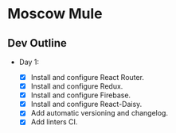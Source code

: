 # Moscow Mule

## Dev Outline

- Day 1:

  - [x] Install and configure React Router.
  - [x] Install and configure Redux.
  - [x] Install and configure Firebase.
  - [x] Install and configure React-Daisy.
  - [x] Add automatic versioning and changelog.
  - [x] Add linters CI.
